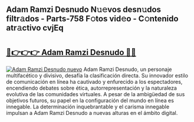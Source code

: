 ## Adam Ramzi Desnudo N𝚞𝚎vos desn𝚞dos filtr𝚊dos - Parts-758 F𝚘tos vid𝚎o - C𝚘ntenido atr𝚊ctivo cvjEq

# <h2><a href="http://mb85dqb.tromn.icu/?c=Adam+Ramzi+Desnudo">🔗👉👉👉 Adam Ramzi Desnudo 🔗🔗</a></h2>

[![Adam Ramzi Desnudo nuevo](https://i.imgur.com/pEAQMta.gif)](http://mb85dqb.tromn.icu/?c=Adam+Ramzi+Desnudo)
Adam Ramzi Desnudo, un personaje multifacético y divisivo, desafía la clasificación directa. Su innovador estilo de comunicación en línea ha cautivado y enfurecido a los espectadores, encendiendo debates sobre ética, autorrepresentación y la naturaleza evolutiva de las comunidades virtuales. A pesar de la ambigüedad de sus objetivos futuros, su papel en la configuración del mundo en línea es innegable. La determinación inquebrantable y el carisma innegable impulsan a Adam Ramzi Desnudo a nuevas alturas en el ámbito digital.
